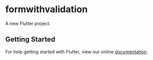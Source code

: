 # formwithvalidation

A new Flutter project.

## Getting Started

For help getting started with Flutter, view our online
[documentation](https://flutter.io/).
